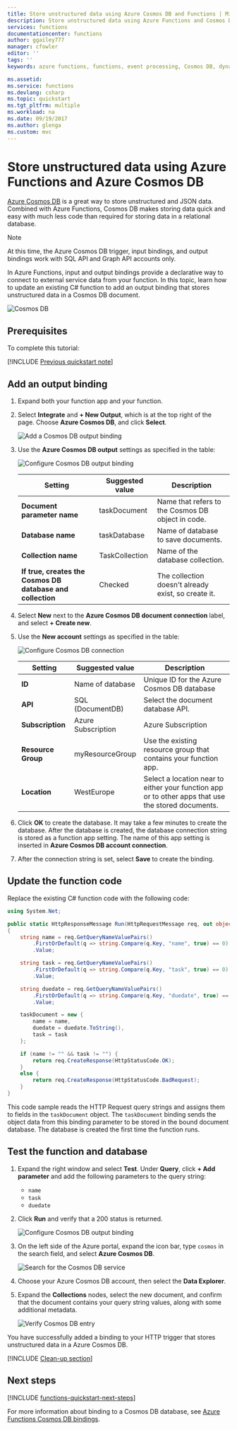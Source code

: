 ```yaml
---
title: Store unstructured data using Azure Cosmos DB and Functions | Microsoft Docs
description: Store unstructured data using Azure Functions and Cosmos DB
services: functions
documentationcenter: functions
author: ggailey777
manager: cfowler
editor: ''
tags: ''
keywords: azure functions, functions, event processing, Cosmos DB, dynamic compute, serverless architecture

ms.assetid: 
ms.service: functions
ms.devlang: csharp
ms.topic: quickstart
ms.tgt_pltfrm: multiple
ms.workload: na
ms.date: 09/19/2017
ms.author: glenga
ms.custom: mvc
---
```

# Store unstructured data using Azure Functions and Azure Cosmos DB

[Azure Cosmos DB](https://azure.microsoft.com/services/cosmos-db/) is a great way to store unstructured and JSON data. Combined with Azure Functions, Cosmos DB makes storing data quick and easy with much less code than required for storing data in a relational database.

> [!NOTE]
> At this time, the Azure Cosmos DB trigger, input bindings, and output bindings work with SQL API and Graph API accounts only.

In Azure Functions, input and output bindings provide a declarative way to connect to external service data from your function. In this topic, learn how to update an existing C# function to add an output binding that stores unstructured data in a Cosmos DB document. 

![Cosmos DB](./media/functions-integrate-store-unstructured-data-cosmosdb/functions-cosmosdb.png)

## Prerequisites

To complete this tutorial:

[!INCLUDE [Previous quickstart note](../../includes/functions-quickstart-previous-topics.md)]

## Add an output binding

1. Expand both your function app and your function.

1. Select **Integrate** and **+ New Output**, which is at the top right of the page. Choose **Azure Cosmos DB**, and click **Select**.

    ![Add a Cosmos DB output binding](./media/functions-integrate-store-unstructured-data-cosmosdb/functions-integrate-tab-add-new-output-binding.png)

3. Use the **Azure Cosmos DB output** settings as specified in the table: 

    ![Configure Cosmos DB output binding](./media/functions-integrate-store-unstructured-data-cosmosdb/functions-integrate-tab-configure-cosmosdb-binding.png)

    | Setting      | Suggested value  | Description                                |
    | ------------ | ---------------- | ------------------------------------------ |
    | **Document parameter name** | taskDocument | Name that refers to the Cosmos DB object in code. |
    | **Database name** | taskDatabase | Name of database to save documents. |
    | **Collection name** | TaskCollection | Name of the database collection. |
    | **If true, creates the Cosmos DB database and collection** | Checked | The collection doesn't already exist, so create it. |

4. Select **New** next to the **Azure Cosmos DB document connection** label, and select **+ Create new**. 

5. Use the **New account** settings as specified in the table: 

    ![Configure Cosmos DB connection](./media/functions-integrate-store-unstructured-data-cosmosdb/functions-create-CosmosDB.png)

    | Setting      | Suggested value  | Description                                |
    | ------------ | ---------------- | ------------------------------------------ |
    | **ID** | Name of database | Unique ID for the Azure Cosmos DB database  |
    | **API** | SQL (DocumentDB) | Select the document database API.  |
    | **Subscription** | Azure Subscription | Azure Subscription  |
    | **Resource Group** | myResourceGroup |  Use the existing resource group that contains your function app. |
    | **Location**  | WestEurope | Select a location near to either your function app or to other apps that use the stored documents.  |

6. Click **OK** to create the database. It may take a few minutes to create the database. After the database is created, the database connection string is stored as a function app setting. The name of this app setting is inserted in **Azure Cosmos DB account connection**. 
 
8. After the connection string is set, select **Save** to create the binding.

## Update the function code

Replace the existing C# function code with the following code:

```csharp
using System.Net;

public static HttpResponseMessage Run(HttpRequestMessage req, out object taskDocument, TraceWriter log)
{
    string name = req.GetQueryNameValuePairs()
        .FirstOrDefault(q => string.Compare(q.Key, "name", true) == 0)
        .Value;

    string task = req.GetQueryNameValuePairs()
        .FirstOrDefault(q => string.Compare(q.Key, "task", true) == 0)
        .Value;

    string duedate = req.GetQueryNameValuePairs()
        .FirstOrDefault(q => string.Compare(q.Key, "duedate", true) == 0)
        .Value;

    taskDocument = new {
        name = name,
        duedate = duedate.ToString(),
        task = task
    };

    if (name != "" && task != "") {
        return req.CreateResponse(HttpStatusCode.OK);
    }
    else {
        return req.CreateResponse(HttpStatusCode.BadRequest);
    }
}

```
This code sample reads the HTTP Request query strings and assigns them to fields in the `taskDocument` object. The `taskDocument` binding sends the object data from this binding parameter to be stored in the bound document database. The database is created the first time the function runs.

## Test the function and database

1. Expand the right window and select **Test**. Under **Query**, click **+ Add parameter** and add the following parameters to the query string:

    + `name`
    + `task`
    + `duedate`

2. Click **Run** and verify that a 200 status is returned.

    ![Configure Cosmos DB output binding](./media/functions-integrate-store-unstructured-data-cosmosdb/functions-test-function.png)

1. On the left side of the Azure portal, expand the icon bar, type `cosmos` in the search field, and select **Azure Cosmos DB**.

    ![Search for the Cosmos DB service](./media/functions-integrate-store-unstructured-data-cosmosdb/functions-search-cosmos-db.png)

2. Choose your Azure Cosmos DB account, then select the **Data Explorer**. 

3. Expand the **Collections** nodes, select the new document, and confirm that the document contains your query string values, along with some additional metadata. 

    ![Verify Cosmos DB entry](./media/functions-integrate-store-unstructured-data-cosmosdb/functions-verify-cosmosdb-output.png)

You have successfully added a binding to your HTTP trigger that stores unstructured data in a Azure Cosmos DB.

[!INCLUDE [Clean-up section](../../includes/clean-up-section-portal.md)]

## Next steps

[!INCLUDE [functions-quickstart-next-steps](../../includes/functions-quickstart-next-steps.md)]

For more information about binding to a Cosmos DB database, see [Azure Functions Cosmos DB bindings](functions-bindings-documentdb.md).
